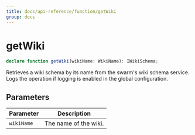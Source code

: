 ```yaml
---
title: docs/api-reference/function/getWiki
group: docs
---
```


# getWiki

```ts
declare function getWiki(wikiName: WikiName): IWikiSchema;
```

Retrieves a wiki schema by its name from the swarm's wiki schema service.
Logs the operation if logging is enabled in the global configuration.

## Parameters

| Parameter | Description |
|-----------|-------------|
| `wikiName` | The name of the wiki. |
